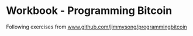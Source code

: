 # Workbook - Programming Bitcoin

Following exercises from www.github.com/jimmysong/programmingbitcoin
